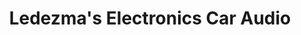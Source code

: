 ---
title: "Ledezma's Electronics Car Audio"
url: /glendale/ledezmas-electronics-car-audio/
shop: electronics
---
